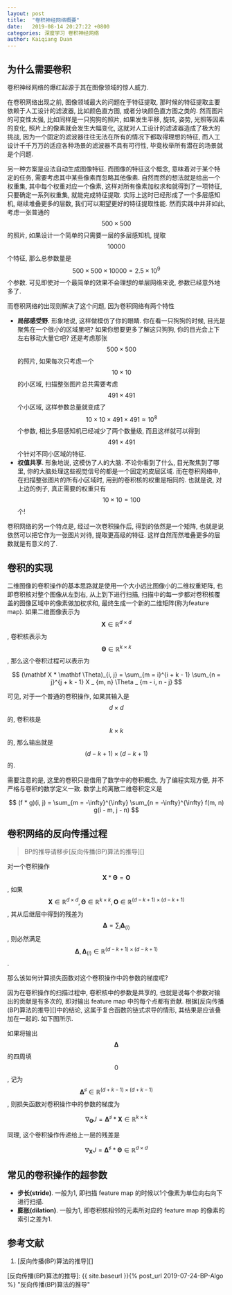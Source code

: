 ```yaml
---
layout: post
title:  "卷积神经网络概要"
date:   2019-08-14 20:27:22 +0800
categories: 深度学习 卷积神经网络
author: Kaiqiang Duan
---
```


## 为什么需要卷积

卷积神经网络的爆红起源于其在图像领域的惊人威力.

在卷积网络出现之前, 图像领域最大的问题在于特征提取, 那时候的特征提取主要依赖于人工设计的滤波器, 比如颜色直方图, 或者分块颜色直方图之类的. 然而图片的可变性太强, 比如同样是一只狗狗的照片, 如果发生平移, 旋转, 姿势, 光照等因素的变化, 照片上的像素就会发生大幅变化, 这就对人工设计的滤波器造成了极大的挑战, 因为一个固定的滤波器往往无法在所有的情况下都取得理想的特征, 而人工设计千千万万的适应各种场景的滤波器不具有可行性, 毕竟枚举所有潜在的场景就是个问题.

另一种方案是设法自动生成图像特征. 而图像的特征这个概念, 意味着对于某个特定的任务, 需要考虑其中某些像素而忽略其他像素. 自然而然的想法就是给出一个权重集, 其中每个权重对应一个像素, 这样对所有像素加权求和就得到了一项特征, 只要确定一系列权重集, 就能完成特征提取. 实际上这时已经形成了一个多层感知机, 继续堆叠更多的层数, 我们可以期望更好的特征提取性能. 然而实践中并非如此, 考虑一张普通的 $$500 \times 500$$ 的照片, 如果设计一个简单的只需要一层的多层感知机, 提取 $$10000$$ 个特征, 那么总参数量是 $$500 \times 500 \times 10000 = 2.5 \times 10 ^ 9$$ 个参数. 可见即使对一个最简单的效果不会理想的单层网络来说, 参数已经意外地多了.

而卷积网络的出现则解决了这个问题, 因为卷积网络有两个特性
+ **局部感受野**. 形象地说, 这样做模仿了你的眼睛. 你在看一只狗狗的时候, 目光是聚焦在一个很小的区域里吧? 如果你想要更多了解这只狗狗, 你的目光会上下左右移动大量它吧? 还是考虑那张 $$500 \times 500$$ 的照片, 如果每次只考虑一个  $$10 \times 10$$ 的小区域, 扫描整张图片总共需要考虑 $$491 \times 491$$ 个小区域, 这样参数总量就变成了 $$ 10 \times 10 \times 491 \times 491 \approx 10 ^ 8 $$ 个参数, 相比多层感知机已经减少了两个数量级, 而且这样就可以得到 $$491 \times 491$$ 个针对不同小区域的特征.
+ **权值共享**. 形象地说, 这模仿了人的大脑. 不论你看到了什么, 目光聚焦到了哪里, 你的大脑处理这些视觉信号的都是一个固定的皮层区域. 而在卷积网络中, 在扫描整张图片的所有小区域时, 用到的卷积核的权重是相同的. 也就是说, 对上边的例子, 真正需要的权重只有 $$ 10 \times 10 = 100 $$ 个!

卷积网络的另一个特点是, 经过一次卷积操作后, 得到的依然是一个矩阵, 也就是说依然可以把它作为一张图片对待, 提取更高级的特征. 这样自然而然堆叠更多的层数就是有意义的了.

## 卷积的实现

二维图像的卷积操作的基本思路就是使用一个大小远比图像小的二维权重矩阵, 也即卷积核对整个图像从左到右, 从上到下进行扫描, 扫描中的每一步都对卷积核覆盖的图像区域中的像素做加权求和, 最终生成一个新的二维矩阵(称为feature map). 如果二维图像表示为 $$ \mathbf X \in \mathbb R ^ {d \times d} $$, 卷积核表示为 $$ \mathbf \Theta \in \mathbb R ^ {k \times k} $$, 那么这个卷积过程可以表示为

$$
(\mathbf X * \mathbf \Theta)_{i, j} = \sum_{m = i}^{i + k - 1} \sum_{n = j}^{j + k - 1} X _ {m, n} \Theta _ {m - i, n - j}
$$

可见, 对于一个普通的卷积操作, 如果其输入是 $$ d \times d $$ 的, 卷积核是 $$ k \times k $$ 的, 那么输出就是 $$ (d - k + 1) \times (d - k + 1) $$的.

需要注意的是, 这里的卷积只是借用了数学中的卷积概念, 为了编程实现方便, 并不严格与卷积的数学定义一致. 数学上的离散二维卷积定义是

$$
(f * g)(i, j) = \sum_{m = -\infty}^{\infty} \sum_{n = -\infty}^{\infty} f(m, n) g(i - m, j - n)
$$

## 卷积网络的反向传播过程

> BP的推导请移步[反向传播(BP)算法的推导][]

对一个卷积操作 $$ \mathbf X * \mathbf \Theta = \mathbf O $$, 如果 $$ \mathbf X \in \mathbb R ^ {d \times d}, \mathbf \Theta \in \mathbb R ^ {k \times k}, \mathbf O \in \mathbb R ^ {(d - k + 1) \times (d - k + 1)} $$, 其从后继层中得到的残差为 $$ \mathbf \Delta = \sum_i \mathbf \Delta_{(i)}$$, 则必然满足 $$\mathbf \Delta, \mathbf \Delta_{(i)} \in \mathbb R ^ {(d - k + 1) \times (d - k + 1)} $$.

那么该如何计算损失函数对这个卷积操作中的参数的梯度呢?

因为在卷积操作的扫描过程中, 卷积核中的参数是共享的, 也就是说每个参数对输出的贡献是有多次的, 即对输出 feature map 中的每个点都有贡献. 根据[反向传播(BP)算法的推导][]中的结论, 这属于复合函数的链式求导的情形, 其结果是应该叠加在一起的. 如下图所示.

如果将输出 $$ \mathbf \Delta $$ 的四周填 $$ 0 $$, 记为 $$ \mathbf \Delta ^ \sharp \in \mathbb R ^ {(d + k - 1) \times (d + k - 1)} $$, 则损失函数对卷积操作中的参数的梯度为

$$
\nabla_{\mathbf \Theta} J = \mathbf \Delta ^ \sharp * \mathbf X \in \mathbb R ^ {k \times k}
$$

同理, 这个卷积操作传递给上一层的残差是

$$
\nabla_{\mathbf X} J = \mathbf \Delta ^ \sharp * \mathbf \Theta \in \mathbb R ^ {d \times d}
$$

## 常见的卷积操作的超参数

+ **步长(stride)**. 一般为1, 即扫描 feature map 的时候以1个像素为单位向右向下进行扫描.
+ **膨胀(dilation)**. 一般为1, 即卷积核相邻的元素所对应的 feature map 的像素的索引之差为1.

## 参考文献
1. [反向传播(BP)算法的推导][]

[反向传播(BP)算法的推导]: {{ site.baseurl }}{% post_url 2019-07-24-BP-Algo %} "反向传播(BP)算法的推导"

